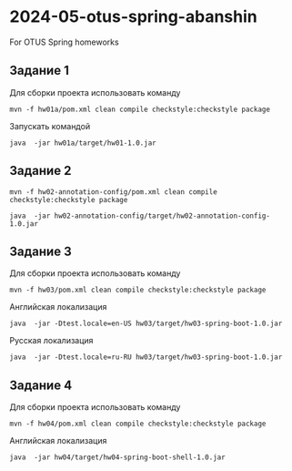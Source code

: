 # 2024-05-otus-spring-abanshin

For OTUS Spring homeworks

## Задание 1
Для сборки проекта использовать команду
```shell
mvn -f hw01a/pom.xml clean compile checkstyle:checkstyle package 
```
Запускать командой
```shell
java  -jar hw01a/target/hw01-1.0.jar
```

## Задание 2
```shell
mvn -f hw02-annotation-config/pom.xml clean compile checkstyle:checkstyle package 
```

```shell
java  -jar hw02-annotation-config/target/hw02-annotation-config-1.0.jar
```

## Задание 3
Для сборки проекта использовать команду
```shell
mvn -f hw03/pom.xml clean compile checkstyle:checkstyle package
```
Английская локализация
```shell
java  -jar -Dtest.locale=en-US hw03/target/hw03-spring-boot-1.0.jar
```
Русская локализация
```shell
java  -jar -Dtest.locale=ru-RU hw03/target/hw03-spring-boot-1.0.jar
```


## Задание 4
Для сборки проекта использовать команду
```shell
mvn -f hw04/pom.xml clean compile checkstyle:checkstyle package
```
Английская локализация
```shell
java  -jar hw04/target/hw04-spring-boot-shell-1.0.jar
```
